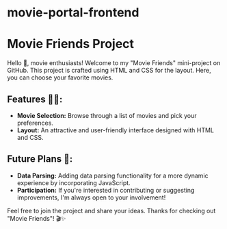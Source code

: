 # movie-portal-frontend
# Movie Friends Project

Hello 👋, movie enthusiasts! Welcome to my "Movie Friends" mini-project on GitHub. This project is crafted using HTML and CSS for the layout. Here, you can choose your favorite movies.

## Features 👨‍💻:

- **Movie Selection:** Browse through a list of movies and pick your preferences.
- **Layout:** An attractive and user-friendly interface designed with HTML and CSS.

## Future Plans 🎯:

- **Data Parsing:** Adding data parsing functionality for a more dynamic experience by incorporating JavaScript.
- **Participation:** If you're interested in contributing or suggesting improvements, I'm always open to your involvement!

Feel free to join the project and share your ideas. Thanks for checking out "Movie Friends"! 🎬✨
